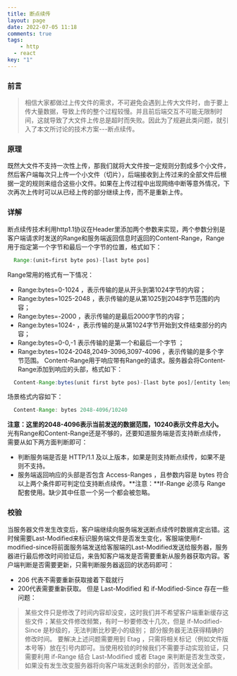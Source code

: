 ```yaml
---
title: 断点续传
layout: page
date: 2022-07-05 11:18
comments: true
tags: 
	- http
  - react
key: "1"
---
```


### 前言
> 相信大家都做过上传文件的需求，不可避免会遇到上传大文件时，由于要上传大量数据，导致上传的整个过程较慢。并且前后端交互不可能无限制时间，这就导致了大文件上传总是超时而失败。因此为了规避此类问题，就引入了本文所讨论的技术方案---断点续传。

<!--more-->
### 原理
既然大文件不支持一次性上传，那我们就将大文件按一定规则分割成多个小文件，然后客户端每次只上传一个小文件（切片），后端接收到上传过来的全部文件后根据一定的规则来组合这些小文件。如果在上传过程中出现网络中断等意外情况，下次再次上传时可以从已经上传的部分继续上传，而不是重新上传。

### 详解
断点续传技术利用http1.1协议在Header里添加两个参数来实现，两个参数分别是客户端请求时发送的Range和服务端返回信息时返回的Content-Range，Range用于指定第一个字节和最后一个字节的位置，格式如下：
```javascript
  Range:(unit=first byte pos)-[last byte pos]
```
Range常用的格式有一下情况：
- Range:bytes=0-1024 ，表示传输的是从开头到第1024字节的内容；
- Range:bytes=1025-2048 ，表示传输的是从第1025到2048字节范围的内容；
- Range:bytes=-2000 ，表示传输的是最后2000字节的内容；
- Range:bytes=1024- ，表示传输的是从第1024字节开始到文件结束部分的内容；
- Range:bytes=0-0,-1 表示传输的是第一个和最后一个字节 ；
- Range:bytes=1024-2048,2049-3096,3097-4096 ，表示传输的是多个字节范围。
Content-Range用于响应带有Range的请求。服务器会将Content-Range添加到响应的头部，格式如下：
```javascript
  Content-Range:bytes(unit first byte pos)-[last byte pos]/[entity length]
```
场景格式内容如下：
```javascript
  Content-Range: bytes 2048-4096/10240
```
**注意：这里的2048-4096表示当前发送的数据范围，10240表示文件总大小。**
光有Range和Content-Range还是不够的，还要知道服务端是否支持断点续传，需要从如下两方面判断即可：

- 判断服务端是否是 HTTP/1.1 及以上版本，如果是则支持断点续传，如果不是则不支持。
- 服务端返回响应的头部是否包含 Access-Ranges ，且参数内容是 bytes
符合以上两个条件即可判定位支持断点续传。**注意：**If-Range 必须与 Range 配套使用。缺少其中任意一个另一个都会被忽略。

### 校验
当服务器文件发生改变后，客户端继续向服务端发送断点续传时数据肯定出错。这时候需要Last-Modified来标识服务端文件是否发生变化，客服端使用if-modified-since将前面服务端发送给客服端的Last-Modified发送给服务器，服务器进行最后修改时间验证后，来告知客户端发是否需要重新从服务器获取内容。客户端判断是否需要更新，只需判断服务器返回的状态码即可：
- 206 代表不需要重新获取接着下载就行
- 200代表需要重新获取。 
但是 Last-Modified 和 if-Modified-Since 存在一些问题：

> 某些文件只是修改了时间内容却没变，这时我们并不希望客户端重新缓存这些文件；某些文件修改频繁，有时一秒要修改十几次，但是 if-Modified-Since 是秒级的，无法判断比秒更小的级别； 部分服务器无法获得精确的修改时间。 
要解决上述问题需要用到 Etag ，只需将相关标记（例如文件版本号等）放在引号内即可。当使用校验的时候我们不需要手动实现验证，只需要利用 if-Range 结合 Last-Modified 或者 Etage 来判断是否发生改变，如果没有发生改变服务器将向客户端发送剩余的部分，否则发送全部。